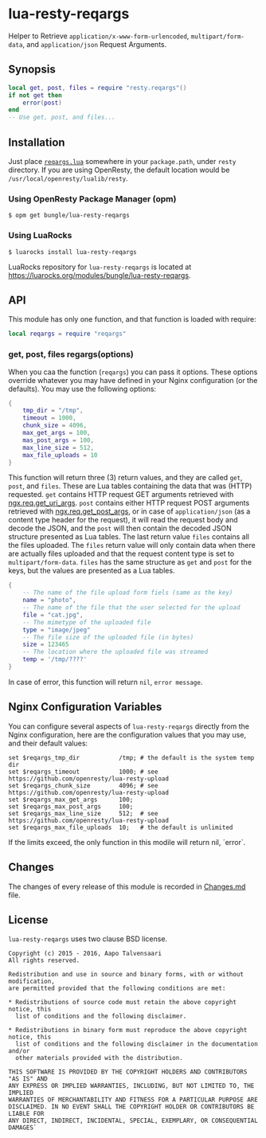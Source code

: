 # lua-resty-reqargs

Helper to Retrieve `application/x-www-form-urlencoded`, `multipart/form-data`, and `application/json` Request Arguments.

## Synopsis

```lua
local get, post, files = require "resty.reqargs"()
if not get then
    error(post)
end
-- Use get, post, and files...
```

## Installation

Just place [`reqargs.lua`](https://github.com/bungle/lua-resty-reqargs/blob/master/lib/resty/reqargs.lua)
somewhere in your `package.path`, under `resty` directory. If you are using OpenResty, the default location
would be `/usr/local/openresty/lualib/resty`.

### Using OpenResty Package Manager (opm)

```Shell
$ opm get bungle/lua-resty-reqargs
```

### Using LuaRocks

```Shell
$ luarocks install lua-resty-reqargs
```

LuaRocks repository for `lua-resty-reqargs` is located at https://luarocks.org/modules/bungle/lua-resty-reqargs.

## API

This module has only one function, and that function is loaded with require:

```lua
local reqargs = require "reqargs"
```

### get, post, files regargs(options)

When you caa the function (`reqargs`) you can pass it options. These
options override whatever you may have defined in your Nginx configuration
(or the defaults). You may use the following options:

```lua
{
    tmp_dir = "/tmp",
    timeout = 1000,
    chunk_size = 4096,
    max_get_args = 100,
    mas_post_args = 100,
    max_line_size = 512,
    max_file_uploads = 10
}
```

This function will return three (3) return values, and they are called
`get`, `post`,  and `files`. These are Lua tables containing the data
that was (HTTP) requested. `get` contains HTTP request GET arguments
retrieved with [ngx.req.get_uri_args](https://github.com/openresty/lua-nginx-module#ngxreqget_uri_args).
`post` contains either HTTP request POST arguments retrieved with
[ngx.req.get_post_args](https://github.com/openresty/lua-nginx-module#ngxreqget_post_args),
or in case of `application/json` (as a content type header for the request),
it will read the request body and decode the JSON, and the `post` will
then contain the decoded JSON structure presented as Lua tables. The
last return value `files` contains all the files uploaded. The `files`
return value will only contain data when there are actually files uploaded
and that the request content type is set to `multipart/form-data`. `files`
has the same structure as `get` and `post` for the keys, but the values
are presented as a Lua tables.

```lua
{
    -- The name of the file upload form fiels (same as the key)
    name = "photo",
    -- The name of the file that the user selected for the upload
    file = "cat.jpg",
    -- The mimetype of the uploaded file
    type = "image/jpeg"
    -- The file size of the uploaded file (in bytes)
    size = 123465
    -- The location where the uploaded file was streamed
    temp = '/tmp/????'
}
```

In case of error, this function will return `nil`, `error message`.

## Nginx Configuration Variables

You can configure several aspects of `lua-resty-reqargs` directly from
the Nginx configuration, here are the configuration values that you may
use, and their default values:

```nginx
set $reqargs_tmp_dir           /tmp; # the default is the system temp dir
set $reqargs_timeout           1000; # see https://github.com/openresty/lua-resty-upload
set $reqargs_chunk_size        4096; # see https://github.com/openresty/lua-resty-upload
set $reqargs_max_get_args      100;  
set $reqargs_max_post_args     100;
set $reqargs_max_line_size     512;  # see https://github.com/openresty/lua-resty-upload
set $reqargs_max_file_uploads  10;   # the default is unlimited
```

If the limits exceed, the only function in this modile will return nil, ´error`.

## Changes

The changes of every release of this module is recorded in [Changes.md](https://github.com/bungle/lua-resty-reqargs/blob/master/Changes.md) file.

## License

`lua-resty-reqargs` uses two clause BSD license.

```
Copyright (c) 2015 - 2016, Aapo Talvensaari
All rights reserved.

Redistribution and use in source and binary forms, with or without modification,
are permitted provided that the following conditions are met:

* Redistributions of source code must retain the above copyright notice, this
  list of conditions and the following disclaimer.

* Redistributions in binary form must reproduce the above copyright notice, this
  list of conditions and the following disclaimer in the documentation and/or
  other materials provided with the distribution.

THIS SOFTWARE IS PROVIDED BY THE COPYRIGHT HOLDERS AND CONTRIBUTORS "AS IS" AND
ANY EXPRESS OR IMPLIED WARRANTIES, INCLUDING, BUT NOT LIMITED TO, THE IMPLIED
WARRANTIES OF MERCHANTABILITY AND FITNESS FOR A PARTICULAR PURPOSE ARE
DISCLAIMED. IN NO EVENT SHALL THE COPYRIGHT HOLDER OR CONTRIBUTORS BE LIABLE FOR
ANY DIRECT, INDIRECT, INCIDENTAL, SPECIAL, EXEMPLARY, OR CONSEQUENTIAL DAMAGES`
